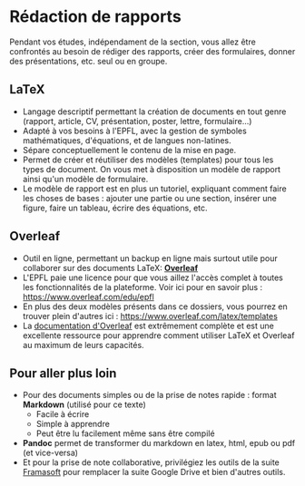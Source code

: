# Rédaction de rapports

Pendant vos études, indépendament de la section, vous allez être confrontés au besoin de rédiger des rapports, créer des formulaires, donner des présentations, etc. seul ou en groupe. 

## LaTeX
+ Langage descriptif permettant la création de documents en tout genre (rapport, article, CV, présentation, poster, lettre, formulaire...)
+ Adapté à vos besoins à l'EPFL, avec la gestion de symboles mathématiques, d'équations, et de langues non-latines. 
+ Sépare conceptuellement le contenu de la mise en page. 
+ Permet de créer et réutiliser des modèles (templates) pour tous les types de document. On vous met à disposition un modèle de rapport ainsi qu'un modèle de formulaire. 
+ Le modèle de rapport est en plus un tutoriel, expliquant comment faire les choses de bases : ajouter une partie ou une section, insérer une figure, faire un tableau, écrire des équations, etc. 

## Overleaf
+ Outil en ligne, permettant un backup en ligne mais surtout utile pour collaborer sur des documents LaTeX: [**Overleaf**](https://www.overleaf.com/)
+ L'EPFL paie une licence pour que vous aillez l'accès complet à toutes les fonctionnalités de la plateforme. Voir ici pour en savoir plus : https://www.overleaf.com/edu/epfl
+ En plus des deux modèles présents dans ce dossiers, vous pourrez en trouver plein d'autres ici : https://www.overleaf.com/latex/templates
+ La [documentation d'Overleaf](https://www.overleaf.com/learn) est extrêmement complète et est une excellente ressource pour apprendre comment utiliser LaTeX et Overleaf au maximum de leurs capacités. 

## Pour aller plus loin

+ Pour des documents simples ou de la prise de notes rapide : format **Markdown** (utilisé pour ce texte)
    + Facile à écrire
    + Simple à apprendre
    + Peut être lu facilement même sans être compilé
+ **Pandoc** permet de transformer du markdown en latex, html, epub ou pdf (et vice-versa)
+ Et pour la prise de note collaborative, privilégiez les outils de la suite [Framasoft](https://framasoft.org/en/) pour remplacer la suite Google Drive et bien d'autres outils.
